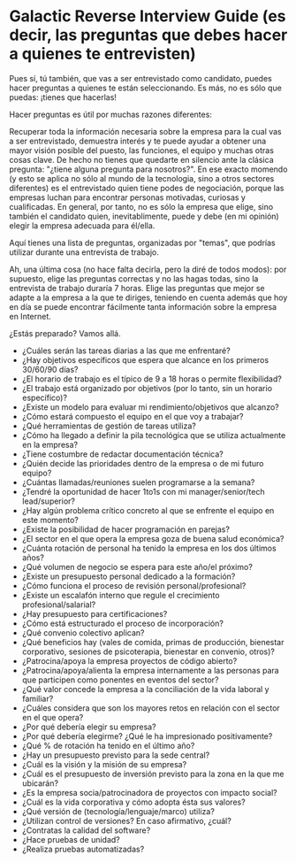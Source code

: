 # Galactic Reverse Interview Guide (es decir, las preguntas que debes hacer a quienes te entrevisten)

Pues sí, tú también, que vas a ser entrevistado como candidato, puedes hacer preguntas a quienes te están seleccionando. Es más, no es sólo que puedas: ¡tienes que hacerlas!

Hacer preguntas es útil por muchas razones diferentes:

Recuperar toda la información necesaria sobre la empresa para la cual vas a ser entrevistado, demuestra interés y te puede ayudar a obtener una mayor visión posible del puesto, las funciones, el equipo y muchas otras cosas clave. De hecho no tienes que quedarte en silencio ante la clásica pregunta: "¿tiene alguna pregunta para nosotros?". En ese exacto momendo (y esto se aplica no sólo al mundo de la tecnologia, sino a otros sectores diferentes) es el entrevistado quien tiene podes de negociación, porque las empresas luchan para encontrar personas motivadas, curiosas y cualificadas. En general, por tanto, no es sólo la empresa que elige, sino también el candidato quien, inevitablimente, puede y debe (en mi opinión) elegir la empresa adecuada para él/ella.

Aquí tienes una lista de preguntas, organizadas por "temas", que podrías utilizar durante una entrevista de trabajo.

Ah, una última cosa (no hace falta decirla, pero la diré de todos modos): por supuesto, elige las preguntas correctas y no las hagas todas, sino la entrevista de trabajo duraría 7 horas. Elige las preguntas que mejor se adapte a la empresa a la que te diriges, teniendo en cuenta además que hoy en día se puede encontrar fácilmente tanta información sobre la empresa en Internet.

¿Estás preparado? Vamos allá.

- ¿Cuáles serán las tareas diarias a las que me enfrentaré?
- ¿Hay objetivos específicos que espera que alcance en los primeros 30/60/90 días?
- ¿El horario de trabajo es el típico de 9 a 18 horas o permite flexibilidad?
- ¿El trabajo está organizado por objetivos (por lo tanto, sin un horario específico)?
- ¿Existe un modelo para evaluar mi rendimiento/objetivos que alcanzo?
- ¿Cómo estará compuesto el equipo en el que voy a trabajar?
- ¿Qué herramientas de gestión de tareas utiliza?
- ¿Cómo ha llegado a definir la pila tecnológica que se utiliza actualmente en la empresa?
- ¿Tiene costumbre de redactar documentación técnica?
- ¿Quién decide las prioridades dentro de la empresa o de mi futuro equipo?
- ¿Cuántas llamadas/reuniones suelen programarse a la semana?
- ¿Tendré la oportunidad de hacer 1to1s con mi manager/senior/tech lead/superior?
- ¿Hay algún problema crítico concreto al que se enfrente el equipo en este momento?
- ¿Existe la posibilidad de hacer programación en parejas?
- ¿El sector en el que opera la empresa goza de buena salud económica?
- ¿Cuánta rotación de personal ha tenido la empresa en los dos últimos años?
- ¿Qué volumen de negocio se espera para este año/el próximo?
- ¿Existe un presupuesto personal dedicado a la formación?
- ¿Cómo funciona el proceso de revisión personal/profesional?
- ¿Existe un escalafón interno que regule el crecimiento profesional/salarial?
- ¿Hay presupuesto para certificaciones?
- ¿Cómo está estructurado el proceso de incorporación?
- ¿Qué convenio colectivo aplican?
- ¿Qué beneficios hay (vales de comida, primas de producción, bienestar corporativo, sesiones de psicoterapia, bienestar en convenio, otros)?
- ¿Patrocina/apoya la empresa proyectos de código abierto?
- ¿Patrocina/apoya/alienta la empresa internamente a las personas para que participen como ponentes en eventos del sector?
- ¿Qué valor concede la empresa a la conciliación de la vida laboral y familiar?
- ¿Cuáles considera que son los mayores retos en relación con el sector en el que opera?
- ¿Por qué debería elegir su empresa?
- ¿Por qué debería elegirme? ¿Qué le ha impresionado positivamente?
- ¿Qué % de rotación ha tenido en el último año?
- ¿Hay un presupuesto previsto para la sede central?
- ¿Cuál es la visión y la misión de su empresa?
- ¿Cuál es el presupuesto de inversión previsto para la zona en la que me ubicarán?
- ¿Es la empresa socia/patrocinadora de proyectos con impacto social?
- ¿Cuál es la vida corporativa y cómo adopta ésta sus valores?
- ¿Qué versión de (tecnología/lenguaje/marco) utiliza?
- ¿Utilizan control de versiones? En caso afirmativo, ¿cuál?
- ¿Contratas la calidad del software?
- ¿Hace pruebas de unidad?
- ¿Realiza pruebas automatizadas?
